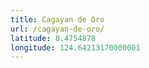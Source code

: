 ```yaml
---
title: Cagayan de Oro
url: /cagayan-de-oro/
latitude: 8.4754878
longitude: 124.64213170000001
---
```

